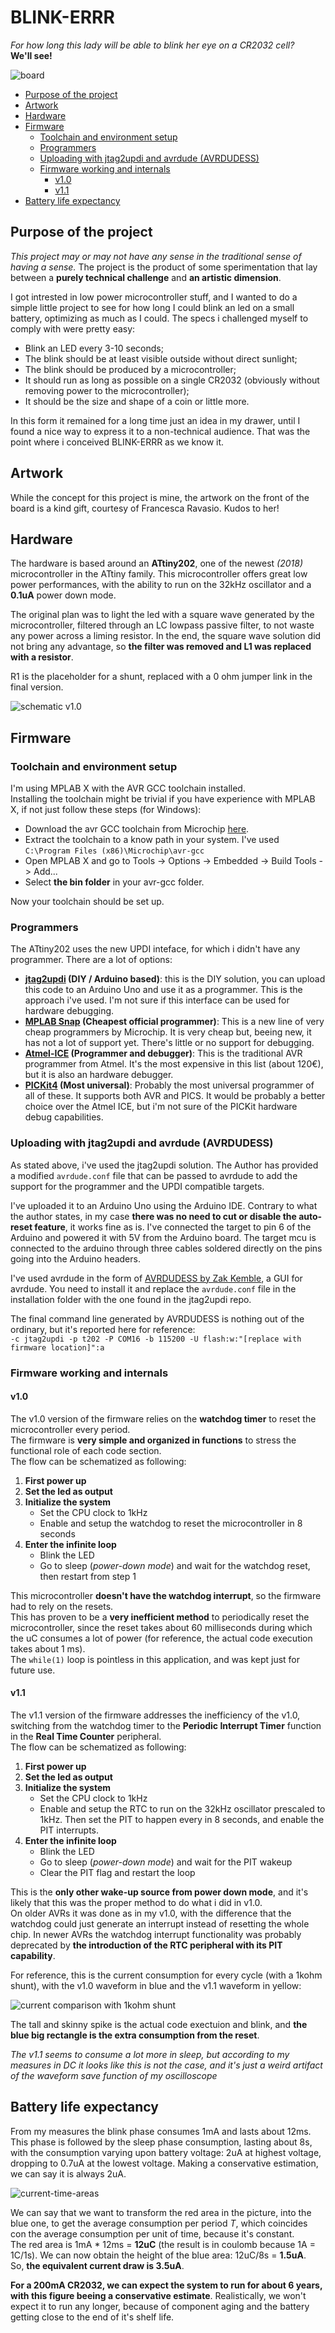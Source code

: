# BLINK-ERRR  
*For how long this lady will be able to blink her eye on a CR2032 cell?*  
**We'll see!**

![board](img/board-01.png)

<!-- TOC depthFrom:2 depthTo:6 withLinks:1 updateOnSave:1 orderedList:0 -->

- [Purpose of the project](#purpose-of-the-project)
- [Artwork](#artwork)
- [Hardware](#hardware)
- [Firmware](#firmware)
	- [Toolchain and environment setup](#toolchain-and-environment-setup)
	- [Programmers](#programmers)
	- [Uploading with jtag2updi and avrdude (AVRDUDESS)](#uploading-with-jtag2updi-and-avrdude-avrdudess)
	- [Firmware working and internals](#firmware-working-and-internals)
		- [v1.0](#v10)
		- [v1.1](#v11)
- [Battery life expectancy](#battery-life-expectancy)

<!-- /TOC -->

## Purpose of the project
_This project may or may not have any sense in the traditional sense of having a sense._ The project is the product of some sperimentation that lay between a **purely technical challenge** and **an artistic dimension**.

I got intrested in low power microcontroller stuff, and I wanted to do a simple little project to see for how long I could blink an led on a small battery, optimizing as much as I could. The specs i challenged myself to comply with were pretty easy:

- Blink an LED every 3-10 seconds;
- The blink should be at least visible outside without direct sunlight;
- The blink should be produced by a microcontroller;
- It should run as long as possible on a single CR2032 (obviously without removing power to the microcontroller);
- It should be the size and shape of a coin or little more.


In this form it remained for a long time just an idea in my drawer, until I found a nice way to express it to a non-technical audience. That was the point where i conceived BLINK-ERRR as we know it.  

## Artwork
While the concept for this project is mine, the artwork on the front of the board is a kind gift, courtesy of Francesca Ravasio. Kudos to her!

## Hardware
The hardware is based around an **ATtiny202**, one of the newest *(2018)* microcontroller in the ATtiny family. This microcontroller offers great low power performances, with the ability to run on the 32kHz oscillator and a **0.1uA** power down mode.  

 The original plan was to light the led with a square wave generated by the microcontroller, filtered through an LC lowpass passive filter, to not waste any power across a liming resistor. In the end, the square wave solution did not bring any advantage, so **the filter was removed and L1 was replaced with a resistor**.  

 R1 is the placeholder for a shunt, replaced with a 0 ohm jumper link in the final version.

![schematic v1.0](img/schematic-v1.0-01.png)

## Firmware

### Toolchain and environment setup
I'm using MPLAB X with the AVR GCC toolchain installed.  
Installing the toolchain might be trivial if you have experience with MPLAB X, if not just follow these steps (for Windows):
- Download the avr GCC toolchain from Microchip [here](https://www.microchip.com/mplab/avr-support/avr-and-arm-toolchains-c-compilers).
- Extract the toolchain to a know path in your system. I've used `C:\Program Files (x86)\Microchip\avr-gcc`
- Open MPLAB X and go to Tools -> Options -> Embedded -> Build Tools -> Add...
- Select **the bin folder** in your avr-gcc folder.  

Now your toolchain should be set up.

### Programmers
The ATtiny202 uses the new UPDI inteface, for which i didn't have any programmer. There are a lot of options:
- **[jtag2updi](https://github.com/ElTangas/jtag2updi) (DIY / Arduino based)**: this is the DIY solution, you can upload this code to an Arduino Uno and use it as a programmer. This is the approach i've used. I'm not sure if this interface can be used for hardware debugging.
- **[MPLAB Snap](https://www.microchip.com/developmenttools/ProductDetails/PartNO/PG164100) (Cheapest official programmer)**: This is a new line of very cheap programmers by Microchip. It is very cheap but, beeing new, it has not a lot of support yet. There's little or no support for debugging.
- **[Atmel-ICE](https://www.microchip.com/DevelopmentTools/ProductDetails/ATATMEL-ICE) (Programmer and debugger)**: This is the traditional AVR programmer from Atmel. It's the most expensive in this list (about 120€), but it is also an hardware debugger.
- **[PICKit4](https://www.microchip.com/developmenttools/ProductDetails/PG164140) (Most universal)**: Probably the most universal programmer of all of these. It supports both AVR and PICS. It would be probably a better choice over the Atmel ICE, but i'm not sure of the PICKit hardware debug capabilities.
### Uploading with jtag2updi and avrdude (AVRDUDESS)
As stated above, i've used the jtag2updi solution. The Author has provided a modified `avrdude.conf` file that can be passed to avrdude to add the support for the programmer and the UPDI compatible targets.  

I've uploaded it to an Arduino Uno using the Arduino IDE.
Contrary to what the author states, in my case **there was no need to cut or disable the auto-reset feature**, it works fine as is. I've connected the target to pin 6 of the Arduino and powered it with 5V from the Arduino board. The target mcu is connected to the arduino through three cables soldered directly on the pins going into the Arduino headers.  

I've used avrdude in the form of [AVRDUDESS by Zak Kemble](http://blog.zakkemble.net/avrdudess-a-gui-for-avrdude/), a GUI for avrdude. You need to install it and replace the `avrdude.conf` file in the installation folder with the one found in the jtag2updi repo.

The final command line generated by AVRDUDESS is nothing out of the ordinary, but it's reported here for reference:  
`-c jtag2updi -p t202 -P COM16 -b 115200 -U flash:w:"[replace with firmware location]":a `

### Firmware working and internals

#### v1.0
The v1.0 version of the firmware relies on the **watchdog timer** to reset the microcontroller every period.  
The firmware is **very simple and organized in functions** to stress the functional role of each code section.  
The flow can be schematized as following:
1. **First power up**
1. **Set the led as output**
1. **Initialize the system**
 	* Set the CPU clock to 1kHz
	* Enable and setup the watchdog to reset the microcontroller in 8 seconds
1. **Enter the infinite loop**
	* Blink the LED
	* Go to sleep (*power-down mode*) and wait for the watchdog reset, then restart from step 1  

This microcontroller **doesn't have the watchdog interrupt**, so the firmware had to rely on the resets.  
This has proven to be a **very inefficient method** to periodically reset the microcontroller, since the reset takes about 60 milliseconds during which the uC consumes a lot of power (for reference, the actual code execution takes about 1 ms).  
The `while(1)` loop is pointless in this application, and was kept just for future use.

#### v1.1
The v1.1 version of the firmware addresses the inefficiency of the v1.0, switching from the watchdog timer to the **Periodic Interrupt Timer** function in the **Real Time Counter** peripheral.  
The flow can be schematized as following:
1. **First power up**
1. **Set the led as output**
1. **Initialize the system**
 	* Set the CPU clock to 1kHz
	* Enable and setup the RTC to run on the 32kHz oscillator prescaled to 1kHz. Then set the PIT to happen every in 8 seconds, and enable the PIT interrupts.
1. **Enter the infinite loop**
	* Blink the LED
	* Go to sleep (*power-down mode*) and wait for the PIT wakeup
	* Clear the PIT flag and restart the loop

This is the **only other wake-up source from power down mode**, and it's likely that this was the proper method to do what i did in v1.0.  
On older AVRs it was done as in my v1.0, with the difference that the watchdog could just generate an interrupt instead of resetting the whole chip. In newer AVRs the watchdog interrupt functionality was probably deprecated by **the introduction of the RTC peripheral with its PIT capability**.

For reference, this is the current consumption for every cycle (with a 1kohm shunt), with the v1.0 waveform in blue and the v1.1 waveform in yellow:

![current comparison with 1kohm shunt](img/PIT-vs-WDR-1kohm-shunt.png)

The tall and skinny spike is the actual code exectuion and blink, and **the blue big rectangle is the extra consumption from the reset**.

*The v1.1 seems to consume a lot more in sleep, but according to my measures in DC it looks like this is not the case, and it's just a weird artifact of the waveform save function of my oscilloscope*

## Battery life expectancy
From my measures the blink phase consumes 1mA and lasts about 12ms. This phase is followed by the sleep phase consumption, lasting about 8s, with the consumption varying upon battery voltage: 2uA at highest voltage, dropping to 0.7uA at the lowest voltage. Making a conservative estimation, we can say it is always 2uA.

![current-time-areas](img/current-areas.png)  

We can say that we want to transform the red area in the picture, into the blue one, to get the average consumption per period *T*, which coincides con the average consumption per unit of time, because it's constant.   
The red area is 1mA * 12ms = **12uC** (the result is in coulomb because 1A = 1C/1s). We can now obtain the height of the blue area: 12uC/8s = **1.5uA**.  
So, **the equivalent current draw is 3.5uA**.

**For a 200mA CR2032, we can expect the system to run for about 6 years, with this figure beeing a conservative estimate**. Realistically, we won't expect it to run any longer, because of component aging and the battery getting close to the end of it's shelf life.
